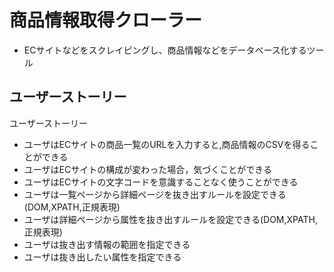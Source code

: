 # 商品情報取得クローラー

* ECサイトなどをスクレイピングし、商品情報などをデータベース化するツール

## ユーザーストーリー
ユーザーストーリー
* ユーザはECサイトの商品一覧のURLを入力すると,商品情報のCSVを得ることができる
* ユーザはECサイトの構成が変わった場合，気づくことができる
* ユーザはECサイトの文字コードを意識することなく使うことができる
* ユーザは一覧ページから詳細ページを抜き出すルールを設定できる(DOM,XPATH,正規表現)
* ユーザは詳細ページから属性を抜き出すルールを設定できる(DOM,XPATH,正規表現)
* ユーザは抜き出す情報の範囲を指定できる
* ユーザは抜き出したい属性を指定できる
